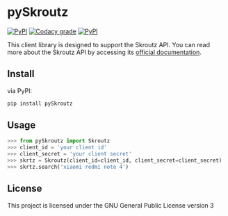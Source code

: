 # pySkroutz
[![PyPI](https://img.shields.io/pypi/v/pySkroutz.svg)](https://pypi.python.org/pypi/pySkroutz/) [![Codacy grade](https://img.shields.io/codacy/grade/e27821fb6289410b8f58338c7e0bc686.svg)](https://www.codacy.com/app/sp1thas/pySkroutz/dashboard) [![PyPI](https://img.shields.io/pypi/pyversions/Django.svg)](https://pypi.python.org/pypi/pySkroutz)

This client library is designed to support the Skroutz API. You can read more about the Skroutz API by accessing its [official documentation](https://developer.skroutz.gr/api/v3/).


## Install
via PyPI:
```bash
pip install pySkroutz
```

## Usage

```python
>>> from pySkroutz import Skroutz
>>> client_id = 'your client id'
>>> client_secret = 'your client secret'
>>> skrtz = Skroutz(client_id=client_id, client_secret=client_secret)
>>> skrtz.search('xiaomi redmi note 4')
```

## License
This project is licensed under the GNU General Public License version 3
